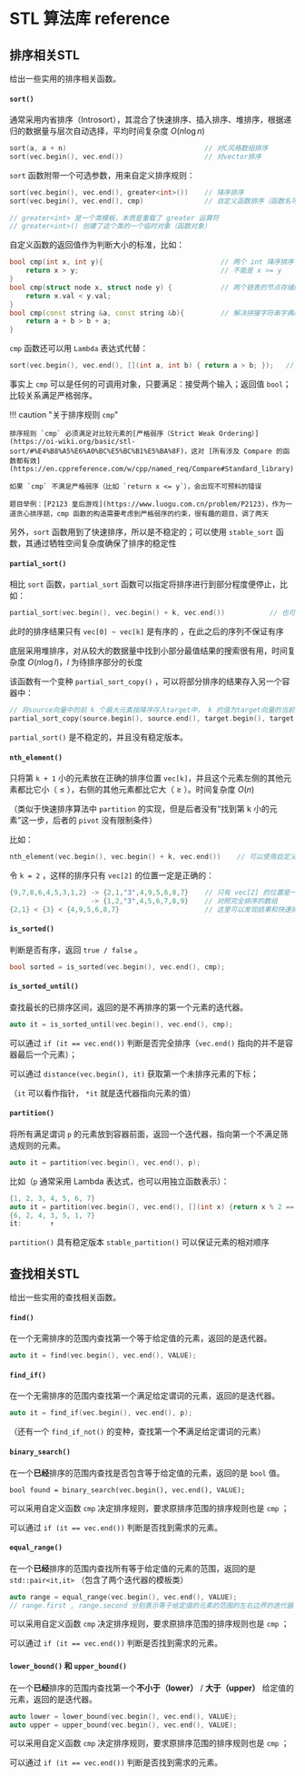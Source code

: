 # STL 算法库 reference

## 排序相关STL

给出一些实用的排序相关函数。

#### `sort()`

通常采用内省排序（Introsort），其混合了快速排序、插入排序、堆排序，根据递归的数据量与层次自动选择，平均时间复杂度 $O(n \log n)$

```c++
sort(a, a + n)									// 对C风格数组排序
sort(vec.begin(), vec.end())					// 对vector排序
```

`sort` 函数附带一个可选参数，用来自定义排序规则：

```c++
sort(vec.begin(), vec.end(), greater<int>())	// 降序排序
sort(vec.begin(), vec.end(), cmp)				// 自定义函数排序（函数名可以不是cmp）
    
// greater<int> 是一个类模板，本质是重载了 greater 运算符
// greater<int>() 创建了这个类的一个临时对象（函数对象）
```

自定义函数的返回值作为判断大小的标准，比如：

```c++
bool cmp(int x, int y){								// 两个 int 降序排序
    return x > y;									// 不能是 x >= y
}
bool cmp(struct node x, struct node y) {			// 两个链表的节点存储的值的序升序排序
    return x.val < y.val;
}
bool cmp(const string &a, const string &b){			// 解决拼接字符串字典序最大化问题，比如 Luogu P1012
    return a + b > b + a;
}
```

`cmp` 函数还可以用 `Lambda` 表达式代替：

```c++
sort(vec.begin(), vec.end(), [](int a, int b) { return a > b; });	// 降序排序
```

事实上 `cmp` 可以是任何的可调用对象，只要满足：接受两个输入；返回值 `bool`；比较关系满足严格弱序。

!!! caution "关于排序规则 `cmp`"

    排序规则 `cmp` 必须满足对比较元素的[严格弱序（Strict Weak Ordering）](https://oi-wiki.org/basic/stl-sort/#%E4%B8%A5%E6%A0%BC%E5%BC%B1%E5%BA%8F)，这对 [所有涉及 Compare 的函数都有效](https://en.cppreference.com/w/cpp/named_req/Compare#Standard_library) 
    
    如果 `cmp` 不满足严格弱序（比如 `return x <= y`），会出现不可预料的错误
    
    题目举例：[P2123 皇后游戏](https://www.luogu.com.cn/problem/P2123)，作为一道贪心排序题，cmp 函数的构造需要考虑到严格弱序的约束，很有趣的题目，调了两天


另外，`sort` 函数用到了快速排序，所以是不稳定的；可以使用 `stable_sort` 函数，其通过牺牲空间复杂度确保了排序的稳定性



#### `partial_sort()` 

相比 `sort` 函数，`partial_sort` 函数可以指定将排序进行到部分程度便停止，比如：

```c++
partial_sort(vec.begin(), vec.begin() + k, vec.end())			// 也可以使用自定义cmp函数
```

此时的排序结果只有 `vec[0] ~ vec[k]` 是有序的 ，在此之后的序列不保证有序

底层采用堆排序，对从较大的数据量中找到小部分最值结果的搜索很有用，时间复杂度  $O(n \log l)$，$l$ 为待排序部分的长度

该函数有一个变种 `partial_sort_copy()` ，可以将部分排序的结果存入另一个容器中：

```c++
// 将source向量中的前 k 个最大元素按降序存入target中， k 的值为target向量的当前长度；greater<int>() 用于降序排序
partial_sort_copy(source.begin(), source.end(), target.begin(), target.end(), greater<int>());
```

`partial_sort()` 是不稳定的，并且没有稳定版本。



#### `nth_element()`

只将第 `k + 1` 小的元素放在正确的排序位置 `vec[k]`，并且这个元素左侧的其他元素都比它小（ ≤ ），右侧的其他元素都比它大（ ≥ ）。时间复杂度 $O(n)$

（类似于快速排序算法中 `partition` 的实现，但是后者没有“找到第 k 小的元素”这一步，后者的 `pivot` 没有限制条件）

比如：

```c++
nth_element(vec.begin(), vec.begin() + k, vec.end())	// 可以使用自定义比较函数
```

令 `k = 2` ，这样的排序只有 `vec[2]` 的位置一定是正确的：

``` c++
{9,7,8,6,4,5,3,1,2} -> {2,1,"3",4,9,5,6,8,7}	// 只有 vec[2] 的位置是一定正确的（与在完整排序的数组中的位置一样）
					-> {1,2,"3",4,5,6,7,8,9}	// 对照完全排序的数组
{2,1} < {3} < {4,9,5,6,8,7}						// 这里可以发现结果和快速排序的partition是一样的
```



#### `is_sorted()`

判断是否有序，返回 `true / false` 。

```c++
bool sorted = is_sorted(vec.begin(), vec.end(), cmp);
```



#### `is_sorted_until()`

查找最长的已排序区间，返回的是不再排序的第一个元素的迭代器。

```c++
auto it = is_sorted_until(vec.begin(), vec.end(), cmp);
```

可以通过 `if (it == vec.end())` 判断是否完全排序（`vec.end()` 指向的并不是容器最后一个元素）；

可以通过 `distance(vec.begin(), it)` 获取第一个未排序元素的下标；

（`it` 可以看作指针， `*it` 就是迭代器指向元素的值）



#### `partition()`

将所有满足谓词 `p` 的元素放到容器前面，返回一个迭代器，指向第一个不满足筛选规则的元素。

```c++
auto it = partition(vec.begin(), vec.end(), p);
```

比如（`p` 通常采用 Lambda 表达式，也可以用独立函数表示）：

```c++
{1, 2, 3, 4, 5, 6, 7}
auto it = partition(vec.begin(), vec.end(), [](int x) {return x % 2 == 0;});
{6, 2, 4, 3, 5, 1, 7}
it:		  ↑
```

`partition()` 具有稳定版本 `stable_partition()` 可以保证元素的相对顺序



## 查找相关STL

给出一些实用的查找相关函数。

#### `find()`

在一个无需排序的范围内查找第一个等于给定值的元素，返回的是迭代器。

```c++
auto it = find(vec.begin(), vec.end(), VALUE);
```



#### `find_if()` 

在一个无需排序的范围内查找第一个满足给定谓词的元素，返回的是迭代器。

```c++
auto it = find_if(vec.begin(), vec.end(), p);
```

（还有一个 `find_if_not()` 的变种，查找第一个**不**满足给定谓词的元素）



#### `binary_search()`

在一个**已经**排序的范围内查找是否包含等于给定值的元素，返回的是 `bool` 值。

```
bool found = binary_search(vec.begin(), vec.end(), VALUE);
```

可以采用自定义函数 `cmp` 决定排序规则，要求原排序范围的排序规则也是 `cmp` ；

可以通过 `if (it == vec.end())` 判断是否找到需求的元素。



#### `equal_range()`

在一个**已经**排序的范围内查找所有等于给定值的元素的范围，返回的是 `std::pair<it,it>` （包含了两个迭代器的模板类）

```cpp
auto range = equal_range(vec.begin(), vec.end(), VALUE);
// range.first , range.second 分别表示等于给定值的元素的范围的左右边界的迭代器
```

可以采用自定义函数 `cmp` 决定排序规则，要求原排序范围的排序规则也是 `cmp` ；

可以通过 `if (it == vec.end())` 判断是否找到需求的元素。



#### `lower_bound()` 和 `upper_bound()`

在一个**已经**排序的范围内查找第一个**不小于（lower）** / **大于（upper）** 给定值的元素，返回的是迭代器。

```c++
auto lower = lower_bound(vec.begin(), vec.end(), VALUE);
auto upper = upper_bound(vec.begin(), vec.end(), VALUE);
```

可以采用自定义函数 `cmp` 决定排序规则，要求原排序范围的排序规则也是 `cmp` ；

可以通过 `if (it == vec.end())` 判断是否找到需求的元素。